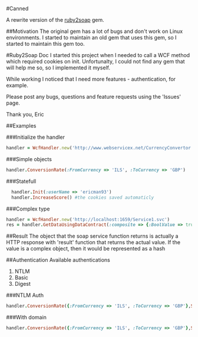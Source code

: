 #Canned

A rewrite version of the [ruby2soap](https://github.com/ericman93/ruby2soap) gem.

##Motivation
The original gem has a lot of bugs and don't work on Linux environments. I started to maintain an old gem that uses this gem, so I started to maintain this gem too.

#Ruby2Soap Doc
I started this project when I needed to call a WCF method which required cookies on init. Unfortunalty, I could not find any gem that will help me so, so I implemented it myself.

While working I noticed that I need more features - authentication, for example.

Please post any bugs, questions and feature requests using the 'Issues' page.

Thank you,
Eric


##Examples

###Initialize the handler

```ruby
handler = WcfHandler.new('http://www.webservicex.net/CurrencyConvertor.asmx')
```

###Simple objects
```ruby
handler.ConversionRate(:FromCurrency => 'ILS', :ToCurrency => 'GBP')
```

###Statefull
```ruby
  handler.Init(:userName => 'ericman93')
  handler.IncreaseScore() #the cookies saved automaticly
```

###Complex type
```ruby
handler = WcfHandler.new('http://localhost:1659/Service1.svc')
res = handler.GetDataUsingDataContract(:composite => {:BoolValue => true,:StringValue => "ruby2soap"})
```

##Result
The object that the soap service function returns is actually a HTTP response with 'result' function that returns the actual value.
If the value is a complex object, then it would be represented as a hash


##Authentication
Available authentications
1. NTLM
2. Basic
3. Digest

###NTLM Auth
```ruby
handler.ConversionRate({:FromCurrency => 'ILS', :ToCurrency => 'GBP'},SecutryProtocol::NTLM,'user','password')
```
###With domain
```ruby
handler.ConversionRate({:FromCurrency => 'ILS', :ToCurrency => 'GBP'},SecutryProtocol::NTLM,'user','password','domain')
```
